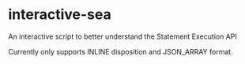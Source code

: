 # interactive-sea
An interactive script to better understand the Statement Execution API

Currently only supports INLINE disposition and JSON_ARRAY format. 
